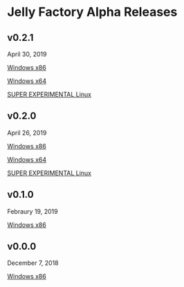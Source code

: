 # Jelly Factory Alpha Releases

## v0.2.1
April 30, 2019

[Windows x86]()

[Windows x64]()

[SUPER EXPERIMENTAL Linux]()

## v0.2.0
April 26, 2019

[Windows x86]()

[Windows x64]()

[SUPER EXPERIMENTAL Linux]()

## v0.1.0
Febraury 19, 2019

[Windows x86]()

## v0.0.0
December 7, 2018

[Windows x86]()
